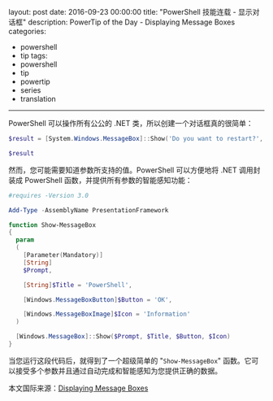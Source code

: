 ﻿layout: post
date: 2016-09-23 00:00:00
title: "PowerShell 技能连载 - 显示对话框"
description: PowerTip of the Day - Displaying Message Boxes
categories:
- powershell
- tip
tags:
- powershell
- tip
- powertip
- series
- translation
---
PowerShell 可以操作所有公公的 .NET 类，所以创建一个对话框真的很简单：

```powershell
$result = [System.Windows.MessageBox]::Show('Do you want to restart?','Restart','YesNo','Warning') 

$result
```

然而，您可能需要知道参数所支持的值。PowerShell 可以方便地将 .NET 调用封装成 PowerShell 函数，并提供所有参数的智能感知功能：

```powershell
#requires -Version 3.0

Add-Type -AssemblyName PresentationFramework

function Show-MessageBox
{
  param
  (
    [Parameter(Mandatory)]
    [String]
    $Prompt,

    [String]$Title = 'PowerShell',

    [Windows.MessageBoxButton]$Button = 'OK',

    [Windows.MessageBoxImage]$Icon = 'Information'    
  )

  [Windows.MessageBox]::Show($Prompt, $Title, $Button, $Icon)
}
```

当您运行这段代码后，就得到了一个超级简单的 "`Show-MessageBox`" 函数。它可以接受多个参数并且通过自动完成和智能感知为您提供正确的数据。

<!--more-->
本文国际来源：[Displaying Message Boxes](http://community.idera.com/powershell/powertips/b/tips/posts/displaying-message-boxes)
